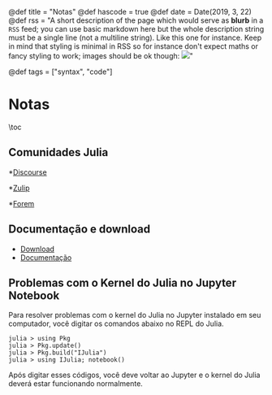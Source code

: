 @def title = "Notas"
@def hascode = true
@def date = Date(2019, 3, 22)
@def rss = "A short description of the page which would serve as **blurb** in a `RSS` feed; you can use basic markdown here but the whole description string must be a single line (not a multiline string). Like this one for instance. Keep in mind that styling is minimal in RSS so for instance don't expect maths or fancy styling to work; images should be ok though: ![](https://upload.wikimedia.org/wikipedia/en/3/32/Rick_and_Morty_opening_credits.jpeg)"

@def tags = ["syntax", "code"]

# Notas

\toc

## Comunidades Julia

*[Discourse](https://discourse.julialang.org/)

*[Zulip](https://julialang.zulipchat.com/)

*[Forem](https://forem.julialang.org/adeil83/sharing-the-little-book-julia-with-physics-an-introduction-in-portuguese-10b2)

## Documentação e download

* [Download](https://julialang.org/downloads/)
* [Documentação](https://docs.julialang.org/en/v1/)

## Problemas com o Kernel do Julia no Jupyter Notebook

Para resolver problemas com o kernel do Julia no Jupyter instalado em seu computador, você digitar os comandos abaixo no REPL do Julia.

```julia-repl
julia > using Pkg
julia > Pkg.update()
julia > Pkg.build("IJulia")
julia > using IJulia; notebook()
```
Após digitar esses códigos, você deve voltar ao Jupyter e o kernel do Julia deverá estar funcionando normalmente.
